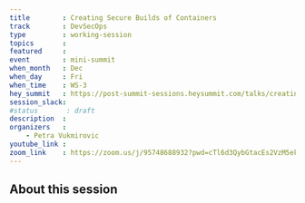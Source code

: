 ```yaml
---
title        : Creating Secure Builds of Containers
track        : DevSecOps
type         : working-session
topics       :
featured     :
event        : mini-summit
when_month   : Dec
when_day     : Fri
when_time    : WS-3
hey_summit   : https://post-summit-sessions.heysummit.com/talks/creating-secure-builds-of-containers/
session_slack:
#status       : draft
description  :
organizers   :
    - Petra Vukmirovic
youtube_link :
zoom_link    : https://zoom.us/j/95748688932?pwd=cTl6d3QybGtacEs2VzM5ekZDNFM5dz09
---
```


## About this session
